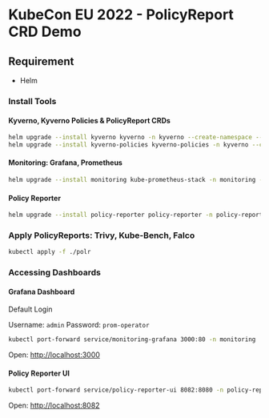 # KubeCon EU 2022 - PolicyReport CRD Demo

## Requirement

* Helm

### Install Tools

#### Kyverno, Kyverno Policies & PolicyReport CRDs

```bash
helm upgrade --install kyverno kyverno -n kyverno --create-namespace --repo https://kyverno.github.io/kyverno --version v2.3.2
helm upgrade --install kyverno-policies kyverno-policies -n kyverno --create-namespace --repo https://kyverno.github.io/kyverno --version v2.3.2
```

#### Monitoring: Grafana, Prometheus

```bash
helm upgrade --install monitoring kube-prometheus-stack -n monitoring --create-namespace --repo https://prometheus-community.github.io/helm-charts --version 35.0.3
```

#### Policy Reporter

```bash
helm upgrade --install policy-reporter policy-reporter -n policy-reporter --create-namespace --repo https://kyverno.github.io/policy-reporter --version 2.8.0 -f ./tools/policy-reporter.yaml
```

### Apply PolicyReports: Trivy, Kube-Bench, Falco

```bash
kubectl apply -f ./polr
```

### Accessing Dashboards

#### Grafana Dashboard

Default Login

Username: `admin`
Password: `prom-operator`

```bash
kubectl port-forward service/monitoring-grafana 3000:80 -n monitoring
```

Open: <a href="http://localhost:3000" target="_blank">http://localhost:3000</a>

#### Policy Reporter UI

```bash
kubectl port-forward service/policy-reporter-ui 8082:8080 -n policy-reporter
```

Open: <a href="http://localhost:8082" target="_blank">http://localhost:8082</a>
